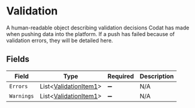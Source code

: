 # Validation

A human-readable object describing validation decisions Codat has made when pushing data into the platform. If a push has failed because of validation errors, they will be detailed here.


## Fields

| Field                                                               | Type                                                                | Required                                                            | Description                                                         |
| ------------------------------------------------------------------- | ------------------------------------------------------------------- | ------------------------------------------------------------------- | ------------------------------------------------------------------- |
| `Errors`                                                            | List<[ValidationItem1](../../Models/Components/ValidationItem1.md)> | :heavy_minus_sign:                                                  | N/A                                                                 |
| `Warnings`                                                          | List<[ValidationItem1](../../Models/Components/ValidationItem1.md)> | :heavy_minus_sign:                                                  | N/A                                                                 |